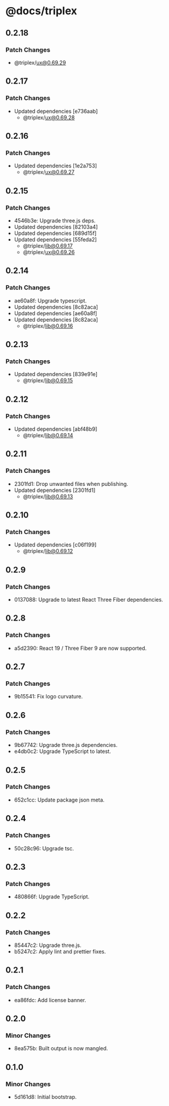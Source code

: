 # @docs/triplex

## 0.2.18

### Patch Changes

- @triplex/ux@0.69.29

## 0.2.17

### Patch Changes

- Updated dependencies [e736aab]
  - @triplex/ux@0.69.28

## 0.2.16

### Patch Changes

- Updated dependencies [1e2a753]
  - @triplex/ux@0.69.27

## 0.2.15

### Patch Changes

- 4546b3e: Upgrade three.js deps.
- Updated dependencies [82103a4]
- Updated dependencies [689d15f]
- Updated dependencies [55feda2]
  - @triplex/lib@0.69.17
  - @triplex/ux@0.69.26

## 0.2.14

### Patch Changes

- ae60a8f: Upgrade typescript.
- Updated dependencies [8c82aca]
- Updated dependencies [ae60a8f]
- Updated dependencies [8c82aca]
  - @triplex/lib@0.69.16

## 0.2.13

### Patch Changes

- Updated dependencies [839e91e]
  - @triplex/lib@0.69.15

## 0.2.12

### Patch Changes

- Updated dependencies [abf48b9]
  - @triplex/lib@0.69.14

## 0.2.11

### Patch Changes

- 2301fd1: Drop unwanted files when publishing.
- Updated dependencies [2301fd1]
  - @triplex/lib@0.69.13

## 0.2.10

### Patch Changes

- Updated dependencies [c06f199]
  - @triplex/lib@0.69.12

## 0.2.9

### Patch Changes

- 0137088: Upgrade to latest React Three Fiber dependencies.

## 0.2.8

### Patch Changes

- a5d2390: React 19 / Three Fiber 9 are now supported.

## 0.2.7

### Patch Changes

- 9b15541: Fix logo curvature.

## 0.2.6

### Patch Changes

- 9b67742: Upgrade three.js dependencies.
- e4db0c2: Upgrade TypeScript to latest.

## 0.2.5

### Patch Changes

- 652c1cc: Update package json meta.

## 0.2.4

### Patch Changes

- 50c28c96: Upgrade tsc.

## 0.2.3

### Patch Changes

- 480866f: Upgrade TypeScript.

## 0.2.2

### Patch Changes

- 85447c2: Upgrade three.js.
- b5247c2: Apply lint and prettier fixes.

## 0.2.1

### Patch Changes

- ea86fdc: Add license banner.

## 0.2.0

### Minor Changes

- 8ea575b: Built output is now mangled.

## 0.1.0

### Minor Changes

- 5d161d8: Initial bootstrap.
